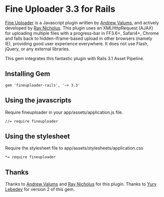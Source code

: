 # Fine Uploader 3.3 for Rails

[Fine Uploader](http://fineuploader.com/) is a Javascript plugin written by [Andrew Valums](http://github.com/valums/), and actively developed by [Ray Nicholus](http://lnkd.in/Nkhx2C). This plugin uses an XMLHttpRequest (AJAX) for uploading multiple files with a progress-bar in FF3.6+, Safari4+, Chrome and falls back to hidden-iframe-based upload in other browsers (namely IE), providing good user experience everywhere. It does not use Flash, jQuery, or any external libraries.

This gem integrates this fantastic plugin with Rails 3.1 Asset Pipeline.

## Installing Gem

    gem 'fineuploader-rails', '~> 3.3'

## Using the javascripts

Require fineuploader in your app/assets/application.js file.

    //= require fineuploader

## Using the stylesheet

Require the stylesheet file to app/assets/stylesheets/application.css

    *= require fineuploader

## Thanks

Thanks to [Andrew Valums](http://github.com/valums/) and [Ray Nicholus](http://lnkd.in/Nkhx2C) for this plugin.
Thanks to [Yury Lebedev](http://github.com/lebedev-yury/) for version 2 of this gem.
